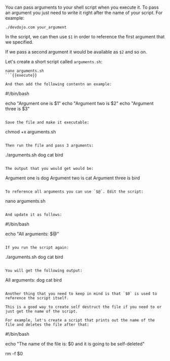 You can pass arguments to your shell script when you execute it. To pass an argument you just need to write it right after the name of your script. For example:

```
./devdojo.com your_argument
```

In the script, we can then use `$1` in order to reference the first argument that we specified. 

If we pass a second argument it would be available as `$2` and so on.

Let's create a short script called `arguments.sh`:

```
nano arguments.sh
```{{execute}}

And then add the following contentn an example:

```
#!/bin/bash

echo "Argument one is $1"
echo "Argument two is $2"
echo "Argument three is $3"
```

Save the file and make it executable:

```
chmod +x arguments.sh
```{{execute}}

Then run the file and pass 3 arguments:

```
./arguments.sh dog cat bird
```{{execute}}

The output that you would get would be:

```
Argument one is dog
Argument two is cat
Argument three is bird
```

To reference all arguments you can use `$@`. Edit the script:

```
nano arguments.sh
```{{execute}}

And update it as follows:

```
#!/bin/bash

echo "All arguments: $@"
```

If you run the script again:

```
./arguments.sh dog cat bird
```{{execute}}

You will get the following output:

```
All arguments: dog cat bird
```

Another thing that you need to keep in mind is that `$0` is used to reference the script itself.

This is a good way to create self destruct the file if you need to or just get the name of the script.

For example, let's create a script that prints out the name of the file and deletes the file after that:

```
#!/bin/bash

echo "The name of the file is: $0 and it is going to be self-deleted"

rm -f $0

```